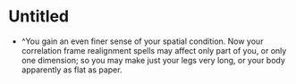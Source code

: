 # Untitled

- ^You gain an even finer sense of your spatial condition. Now your correlation frame realignment spells may affect only part of you, or only one dimension; so you may make just your legs very long, or your body apparently as flat as paper.